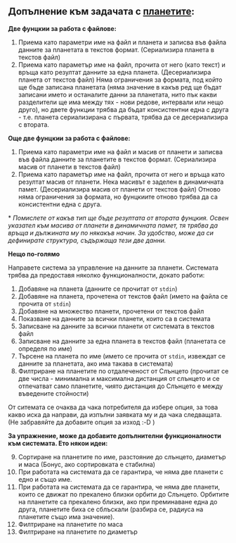 ## Допълнение към задачата с [планетите](../../week01/practicum/README.md):

**Две фунцкии за работа с файлове:**

1. Приема като параметри име на файл и планета и записва във файла данните за планетата в текстов формат. (Сериализира планета в текстов файл)
2. Приема като параметър име на файл, прочита от него (като текст) и връща като резултат данните за една планета. (Десериализира планета от текстов файл)
Няма ограничения за формата, под който ще бъде записана планетата (няма значение в какъв ред ще бъдат записани името и останалите данни за планетата, нито пък какви разделители ще има между тях - нови редове, интервали или нещо друго), но двете функции трябва да бъдат консистентни една с друга - т.е. планета сериализирана с първата, трябва да се десериализира с втората.


**Още две фунцкии за работа с файлове:**

1. Приема като параметри име на файл и масив от планети и записва във файла данните за планетите в текстов формат. (Сериализира масив от планети в текстов файл)
2. Приема като параметър име на файл, прочита от него и връща като резултат масив от планети. Нека масивът е заделен в динамичната памет. (Десериализира масив от планети от текстов файл)
Отново няма ограничения за формата, но фунцкиите отново трябва да са консистентни една с друга.

\* *Помислете от какъв тип ще бъде резултата от втората фунцкия. Освен указател към масива от планети в динамичната памет, тя трябва да връща и дължината му по някакъв начин. За удобство, може да си дефинирате структура, съдържаща тези две данни.*

**Нещо по-голямо**

Направете система за управление на данните за планети. Системата трябва да предоставя няколко функционалности, докато работи:

1. Добавяне на планета (данните се прочитат от `stdin`)
2. Добавяне на планета, прочетена от текстов файл (името на файла се прочита от `stdin`)
3. Добавяне на множество планети, прочетени от текстов файл
4. Показване на данните за всички планети, които са в системата
5. Записване на данните за всички планети от системата в текстов файл
6. Записване на данните за една планета в текстов файл (планетата се определя по име)
7. Търсене на планета по име (името се прочита от `stdin`, извеждат се данните за планетата, ако има такава в системата)
8. Филтриране на планетите по отдалеченост от Слънцето (прочитат се две числа - минимална и максимална дистанция от слънцето и се отпечатват само планетите, чиято дистанция до Слънцето е между въведените стойности)

От ситемата се очаква да чака потребителя да избере опция, за това какво иска да направи, да изпълни заявката му и да чака следващата. (Не забравяйте да добавите опция за изход :-D )

**За упражнение, може да добавите допълнителни функционалности към системата. Ето някои идеи:**

9. Сортиране на планетите по име, разстояние до слънцето, диаметър и маса (Бонус, ако сортировката е стабилна)
10. При работата на системата да се гарантира, че няма две планети с едно и също име.
11. При работата на системата да се гарантира, че няма две планети, които се движат по прекалено близки орбити до Слънцето. Орбитите на планетите са прекалено близки, ако при преминаване една до друга, планетите биха се сблъскали (разбира се, радиуса на планетите също има значение).
12. Филтриране на планетите по маса
13. Филтриране на планетите по диаметър
